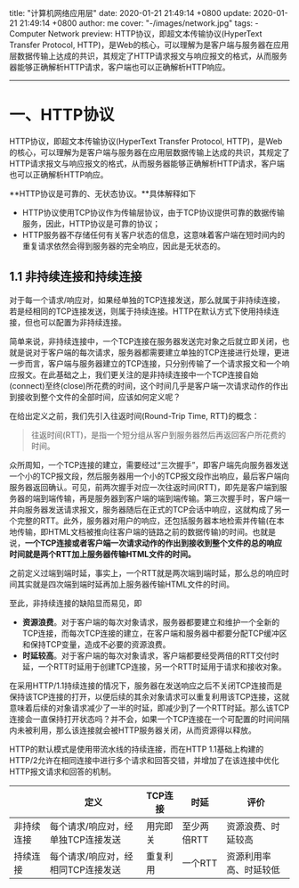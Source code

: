 title: "计算机网络应用层"
date: 2020-01-21 21:49:14 +0800
update: 2020-01-21 21:49:14 +0800
author: me
cover: "-/images/network.jpg"
tags:
    - Computer Network
preview: HTTP协议，即超文本传输协议(HyperText Transfer Protocol, HTTP)，是Web的核心，可以理解为是客户端与服务器在应用层数据传输上达成的共识，其规定了HTTP请求报文与响应报文的格式，从而服务器能够正确解析HTTP请求，客户端也可以正确解析HTTP响应。

---

# 一、HTTP协议

HTTP协议，即超文本传输协议(HyperText Transfer Protocol, HTTP)，是Web的核心，可以理解为是客户端与服务器在应用层数据传输上达成的共识，其规定了HTTP请求报文与响应报文的格式，从而服务器能够正确解析HTTP请求，客户端也可以正确解析HTTP响应。

**HTTP协议是可靠的、无状态协议。**具体解释如下

+ HTTP协议使用TCP协议作为传输层协议，由于TCP协议提供可靠的数据传输服务，因此，HTTP协议是可靠的协议；
+ HTTP服务器不存储任何有关客户状态的信息，这意味着客户端在短时间内的重复请求依然会得到服务器的完全响应，因此是无状态的。

## 1.1 非持续连接和持续连接

对于每一个请求/响应对，如果经单独的TCP连接发送，那么就属于非持续连接，若是经相同的TCP连接发送，则属于持续连接。HTTP在默认方式下使用持续连接，但也可以配置为非持续连接。

简单来说，非持续连接中，一个TCP连接在服务器发送完对象之后就立即关闭，也就是说对于客户端的每次请求，服务器都需要建立单独的TCP连接进行处理，更进一步而言，客户端与服务器建立的TCP连接，只分别传输了一个请求报文和一个响应报文。在此基础之上，我们更关注的是非持续连接中一个TCP连接自始(connect)至终(close)所花费的时间，这个时间几乎是客户端一次请求动作的作出到接收到整个文件的全部时间，应该如何定义呢？

在给出定义之前，我们先引入往返时间(Round-Trip Time, RTT)的概念：

> 往返时间(RTT)，是指一个短分组从客户到服务器然后再返回客户所花费的时间。


众所周知，一个TCP连接的建立，需要经过“三次握手”，即客户端先向服务器发送一个小的TCP报文段，然后服务器用一个小的TCP报文段作出响应，最后客户端向服务器返回确认。可见，前两次握手对应一次往返时间(RTT)，即先是客户端到服务器的端到端传输，再是服务器到客户端的端到端传输。第三次握手时，客户端一并向服务器发送请求报文，服务器随后在正式的TCP会话中响应，这就构成了另一个完整的RTT。此外，服务器对用户的响应，还包括服务器本地检索并传输(在本地传输，即HTML文档被推向往客户端的链路之前的数据传输)的时间。也就是说，**一个TCP连接或者客户端一次请求动作的作出到接收到整个文件的总的响应时间就是两个RTT加上服务器传输HTML文件的时间。**

之前定义过端到端时延，事实上，一个RTT就是两次端到端时延，那么总的响应时间其实就是四次端到端时延再加上服务器传输HTML文件的时间。

至此，非持续连接的缺陷显而易见，即

+ **资源浪费**。对于客户端的每次对象请求，服务器都要建立和维护一个全新的TCP连接，而每次TCP连接的建立，在客户端和服务器中都要分配TCP缓冲区和保持TCP变量，造成不必要的资源浪费。
+ **时延较高**。对于客户端的每次对象请求，客户端都要经受两倍的RTT交付时延，一个RTT时延用于创建TCP连接，另一个RTT时延用于请求和接收对象。

在采用HTTP/1.1持续连接的情况下，服务器在发送响应之后不关闭TCP连接而是保持该TCP连接的打开，以便后续的其余对象请求可以重复利用该TCP连接，这就意味着后续的对象请求减少了一半的时延，即减少到了一个RTT时延。那么该TCP连接会一直保持打开状态吗？并不会，如果一个TCP连接在一个可配置的时间间隔内未被利用，那么该连接就会被HTTP服务器关闭，从而资源得以释放。

HTTP的默认模式是使用带流水线的持续连接，而在HTTP 1.1基础上构建的HTTP/2允许在相同连接中进行多个请求和回答交错，并增加了在该连接中优化HTTP报文请求和回答的机制。

|            | 定义 | TCP连接| 时延 | 评价 |
|------------|------|--------|------|------|
| 非持续连接 | 每个请求/响应对，经单独TCP连接发送 | 用完即关 |  至少两倍RTT | 资源浪费、时延较高|
| 持续连接   | 每个请求/响应对，经相同TCP连接发送 | 重复利用 | 一个RTT | 资源利用率高、时延较低 |